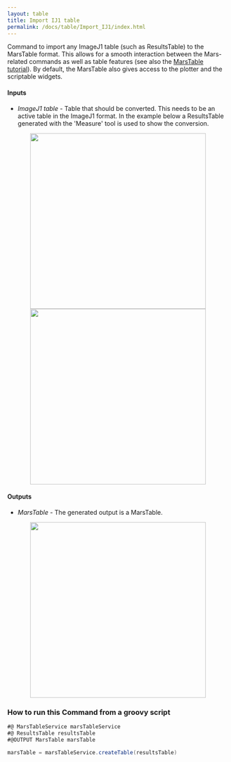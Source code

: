 ```yaml
---
layout: table
title: Import IJ1 table
permalink: /docs/table/Import_IJ1/index.html
---
```


Command to import any ImageJ1 table (such as ResultsTable) to the MarsTable format. This allows for a smooth interaction between the Mars-related commands as well as table features (see also the [MarsTable tutorial](https://duderstadt-lab.github.io/mars-docs/tutorials/scripting/marstable/)). By default, the MarsTable also gives access to the plotter and the scriptable widgets.

#### Inputs
* *ImageJ1 table* - Table that should be converted. This needs to be an active table in the ImageJ1 format. In the example below a ResultsTable generated with the 'Measure' tool is used to show the conversion.

<div style="text-align: center"><img  src='{{site.baseurl}}/docs/table/img/IJ1_ResultsTable.png' width='400'/></div>
<div style="text-align: center"><img  src='{{site.baseurl}}/docs/table/img/importIJ1_ResultsTable.png' width='400'/></div>

#### Outputs
* *MarsTable* - The generated output is a MarsTable.

<div style="text-align: center"><img  src='{{site.baseurl}}/docs/table/img/ImportedIJ1_ResultsTable.png' width='400'/></div>

### How to run this Command from a groovy script

```groovy
#@ MarsTableService marsTableService
#@ ResultsTable resultsTable
#@OUTPUT MarsTable marsTable

marsTable = marsTableService.createTable(resultsTable)
```
